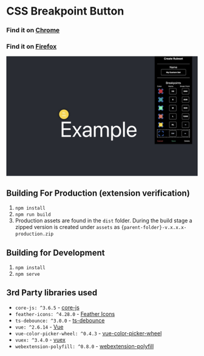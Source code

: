 # CSS Breakpoint Button
### Find it on [Chrome](https://chrome.google.com/webstore/detail/css-breakpoint-button/hanagefkggieaghgifnhmjnkeilgemda)
### Find it on [Firefox](https://addons.mozilla.org/en-US/firefox/addon/css-breakpoint-button/)


![Main image](./store-assets/Photo.jpg)

## Building For Production (extension verification)
1. `npm install`
2. `npm run build`
3. Production assets are found in the `dist` folder. 
   During the build stage a zipped version is created under `assets` 
   as `{parent-folder}-v.x.x.x-production.zip`

## Building for Development
1. `npm install`
2. `npm serve`

## 3rd Party libraries used
- `core-js: ^3.6.5` - [core-js](https://github.com/zloirock/core-js/tree/v3.6.5)
- `feather-icons: ^4.28.0` - [Feather Icons](https://github.com/feathericons/feather/tree/v4.28.0)
- `ts-debounce: ^3.0.0` - [ts-debounce](https://github.com/chodorowicz/ts-debounce/tree/v3.0.0)
- `vue: ^2.6.14` - [Vue](https://github.com/vuejs/vue/releases/tag/v2.6.14)
- `vue-color-picker-wheel: ^0.4.3` - [vue-color-picker-wheel](https://github.com/stijlbreuk/vue-color-picker-wheel)
- `vuex: ^3.4.0` - [vuex](https://github.com/vuejs/vuex/tree/v3.4.0)
- `webextension-polyfill: ^0.8.0` - [webextension-polyfill](https://github.com/mozilla/webextension-polyfill/tree/0.8.0)

